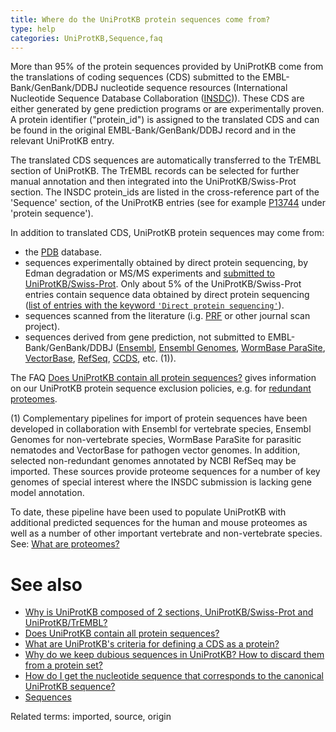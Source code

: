 ```yaml
---
title: Where do the UniProtKB protein sequences come from?
type: help
categories: UniProtKB,Sequence,faq
---
```


More than 95% of the protein sequences provided by UniProtKB come from the translations of coding sequences (CDS) submitted to the EMBL-Bank/GenBank/DDBJ nucleotide sequence resources (International Nucleotide Sequence Database Collaboration ([INSDC](http://www.insdc.org/))). These CDS are either generated by gene prediction programs or are experimentally proven. A protein identifier ("protein_id") is assigned to the translated CDS and can be found in the original EMBL-Bank/GenBank/DDBJ record and in the relevant UniProtKB entry.

The translated CDS sequences are automatically transferred to the TrEMBL section of UniProtKB. The TrEMBL records can be selected for further manual annotation and then integrated into the UniProtKB/Swiss-Prot section. The INSDC protein_ids are listed in the cross-reference part of the 'Sequence' section, of the UniProtKB entries (see for example [P13744](https://www.uniprot.org/uniprotkb/P13744#sequences) under 'protein sequence').

In addition to translated CDS, UniProtKB protein sequences may come from:

- the [PDB](http://www.wwpdb.org/) database.
- sequences experimentally obtained by direct protein sequencing, by Edman degradation or MS/MS experiments and [submitted to UniProtKB/Swiss-Prot](https://www.uniprot.org/help/submissions). Only about 5% of the UniProtKB/Swiss-Prot entries contain sequence data obtained by direct protein sequencing ([list of entries with the keyword `'Direct protein sequencing'`](https://www.uniprot.org/uniprotkb?query=keyword:KW-0903)).
- sequences scanned from the literature (i.g. [PRF](http://www.genome.ad.jp/dbget-bin/www_bfind?prf) or other journal scan project).
- sequences derived from gene prediction, not submitted to EMBL-Bank/GenBank/DDBJ ([Ensembl](http://www.ensembl.org/), [Ensembl Genomes](http://ensemblgenomes.org/), [WormBase ParaSite](http://parasite.wormbase.org/), [VectorBase](https://www.vectorbase.org/), [RefSeq](https://www.ncbi.nlm.nih.gov/RefSeq/), [CCDS](https://www.ncbi.nlm.nih.gov/projects/CCDS/CcdsBrowse.cgi), etc. (1)).


The FAQ [Does UniProtKB contain all protein sequences?](https://www.uniprot.org/help/uniprotkb_coverage) gives information on our UniProtKB protein sequence exclusion policies, e.g. for [redundant proteomes](https://www.uniprot.org/help/proteome_redundancy).

\(1\) Complementary pipelines for import of protein sequences have been developed in collaboration with Ensembl for vertebrate species, Ensembl Genomes for non-vertebrate species, WormBase ParaSite for parasitic nematodes and VectorBase for pathogen vector genomes. In addition, selected non-redundant genomes annotated by NCBI RefSeq may be imported. These sources provide proteome sequences for a number of key genomes of special interest where the INSDC submission is lacking gene model annotation.

To date, these pipeline have been used to populate UniProtKB with additional predicted sequences for the human and mouse proteomes as well as a number of other important vertebrate and non-vertebrate species. See: [What are proteomes?](https://www.uniprot.org/help/proteome)

# See also

- [Why is UniProtKB composed of 2 sections, UniProtKB/Swiss-Prot and UniProtKB/TrEMBL?](https://www.uniprot.org/help/uniprotkb_sections)
- [Does UniProtKB contain all protein sequences?](https://www.uniprot.org/help/uniprotkb_coverage)
- [What are UniProtKB's criteria for defining a CDS as a protein?](https://www.uniprot.org/help/cds_protein_definition)
- [Why do we keep dubious sequences in UniProtKB? How to discard them from a protein set?](https://www.uniprot.org/help/dubious_sequences)
- [How do I get the nucleotide sequence that corresponds to the canonical UniProtKB sequence?](https://www.uniprot.org/help/canonical_nucleotide)
- [Sequences](https://www.uniprot.org/help/sequences)

Related terms: imported, source, origin
